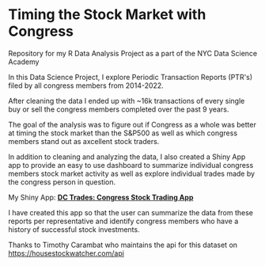 # Timing the Stock Market with Congress
Repository for my R Data Analysis Project as a part of the NYC Data Science Academy

In this Data Science Project, I explore Periodic Transaction Reports (PTR's) filed by all congress members from 2014-2022.

After cleaning the data I ended up with ~16k transactions of every single buy or sell the congress members completed over the past 9 years. 

The goal of the analysis was to figure out if Congress as a whole was better at timing the stock market than the S&P500 as well as which congress members stand out as axcellent stock traders. 

In addition to cleaning and analyzing the data, I also created a Shiny App app to provide an easy to use dashboard to summarize individual congress members stock market activity as well as explore individual trades made by the congress person in question.

My Shiny App: **[DC Trades: Congress Stock Trading App](https://ay4dff-brian-schmidt.shinyapps.io/r-project/)**

I have created this app so that the user can summarize the data from these reports per representative and identify congress members who have a history of successful stock investments.

Thanks to Timothy Carambat who maintains the api for this dataset on https://housestockwatcher.com/api